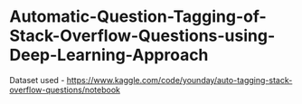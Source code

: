 # Automatic-Question-Tagging-of-Stack-Overflow-Questions-using-Deep-Learning-Approach

Dataset used - https://www.kaggle.com/code/younday/auto-tagging-stack-overflow-questions/notebook
